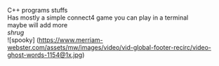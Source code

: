 C++ programs stuffs  
Has mostly a simple connect4 game you can play in a terminal  
maybe will add more  
*shrug*    
![spooky] (https://www.merriam-webster.com/assets/mw/images/video/vid-global-footer-recirc/video-ghost-words-1154@1x.jpg)
